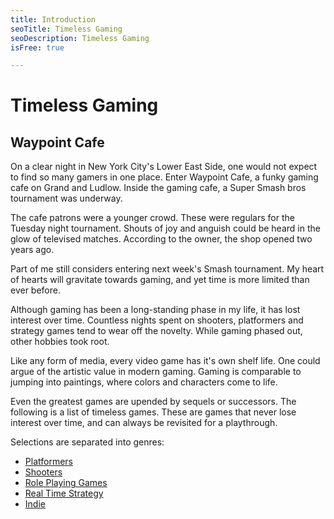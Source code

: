 ```yaml
---
title: Introduction
seoTitle: Timeless Gaming
seoDescription: Timeless Gaming
isFree: true

---
```


# Timeless Gaming

## Waypoint Cafe

On a clear night in New York City's Lower East Side, one would not expect to find so many gamers in one place. Enter Waypoint Cafe, a funky gaming cafe on Grand and Ludlow. Inside the gaming cafe, a Super Smash bros tournament was underway.

The cafe patrons were a younger crowd. These were regulars for the Tuesday night tournament. Shouts of joy and anguish could be heard in the glow of televised matches. According to the owner, the shop opened two years ago.

Part of me still considers entering next week's Smash tournament. My heart of hearts will gravitate towards gaming, and yet time is more limited than ever before.

Although gaming has been a long-standing phase in my life, it has lost interest over time. Countless nights spent on shooters, platformers and strategy games tend to wear off the novelty. While gaming phased out, other hobbies took root.

Like any form of media, every video game has it's own shelf life. One could argue of the artistic value in modern gaming. Gaming is comparable to jumping into paintings, where colors and characters come to life.

Even the greatest games are upended by sequels or successors. The following is a list of timeless games. These are games that never lose interest over time, and can always be revisited for a playthrough.

Selections are separated into genres:

- [Platformers](https://michaelstromer.nyc/timeless-gaming/platformers)
- [Shooters](https://michaelstromer.nyc/timeless-gaming/shooters)
- [Role Playing Games](https://michaelstromer.nyc/timeless-gaming/role-playing-games)
- [Real Time Strategy](https://michaelstromer.nyc/timeless-gaming/real-time-strategy)
- [Indie](https://michaelstromer.nyc/timeless-gaming/indie)

